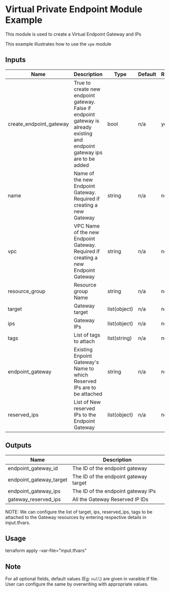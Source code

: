 # Virtual Private Endpoint Module Example

This module is used to create a Virtual Endpoint Gateway and IPs

This example illustrates how to use the `vpe` module

<!-- BEGINNING OF PRE-COMMIT-TERRAFORM DOCS HOOK -->

## Inputs

| Name                              | Description                                           | Type   | Default | Required |
|-----------------------------------|-------------------------------------------------------|--------|---------|----------|
| create\_endpoint\_gateway | True to create new endpoint gateway. False if endpoint gateway is already existing and endpoint gateway ips are to be added | bool | n/a | yes |
| name | Name of the new Endpoint Gateway. Required if creating a new Gateway | string | n/a | no |
| vpc | VPC Name of the new Endpoint Gateway. Required if creating a new Endpoint Gateway | string | n/a | no |
| resource\_group | Resource group Name| string | n/a | no |
| target | Gateway target | list(object) | n/a | no |
| ips | Gateway IPs | list(object) | n/a | no |
| tags | List of tags to attach  | list(string) | n/a | no |
| endpoint\_gateway | Existing Enpoint Gateway's Name to which Reserved IPs are to be attached | string | n/a | no |
| reserved\_ips | List of New reserved IPs to the Endpoint Gateway | list(object) | n/a | no |


## Outputs

| Name | Description |
|------|-------------|
| endpoint\_gateway\_id | The ID of the endpoint gateway |
| endpoint\_gateway\_target | The ID of the endpoint gateway target |
| endpoint\_gateway\_ips |The ID of the endpoint gateway IPs |
| gateway\_reserved\_ips | All the Gateway Reserved IP IDs |


<!-- END OF PRE-COMMIT-TERRAFORM DOCS HOOK -->

NOTE: We can configure the list of target, ips, reserved_ips, tags to be attached to the Gateway resources by entering respective details in input.tfvars.

## Usage

terraform apply -var-file="input.tfvars"

## Note

For all optional fields, default values (Eg: `null`) are given in varaible.tf file. User can configure the same by overwriting with appropriate values.